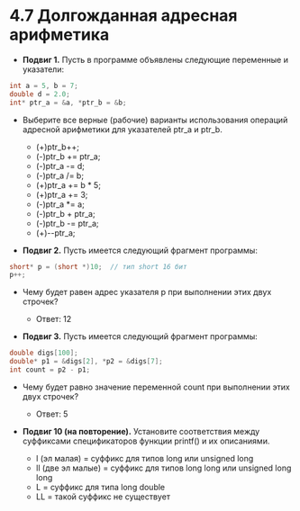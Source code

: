 # 4.7 Долгожданная адресная арифметика
* **Подвиг 1.** Пусть в программе объявлены следующие переменные и указатели:
```C
int a = 5, b = 7;
double d = 2.0;
int* ptr_a = &a, *ptr_b = &b;
```
* Выберите все верные (рабочие) варианты использования операций адресной арифметики для указателей ptr_a и ptr_b.
  * (+)ptr_b++;
  * (-)ptr_b += ptr_a;
  * (-)ptr_a -= d;
  * (-)ptr_a /= b;
  * (+)ptr_a += b * 5;
  * (+)ptr_a += 3;
  * (-)ptr_a *= a;
  * (-)ptr_b + ptr_a;
  * (-)ptr_b -= ptr_a;
  * (+)--ptr_a;

* **Подвиг 2.** Пусть имеется следующий фрагмент программы:
```C
short* p = (short *)10;  // тип short 16 бит
p++;
```
* Чему будет равен адрес указателя p при выполнении этих двух строчек?
  * Ответ: 12

* **Подвиг 3.** Пусть имеется следующий фрагмент программы:
```C
double digs[100];
double* p1 = &digs[2], *p2 = &digs[7];
int count = p2 - p1;
```
* Чему будет равно значение переменной count при выполнении этих двух строчек?
  * Ответ: 5

* **Подвиг 10 (на повторение).** Установите соответствия между суффиксами спецификаторов функции printf() и их описаниями.
  * l (эл малая) = суффикс для типов long или unsigned long
  * ll (две эл малые) = суффикс для типов long long или unsigned long long
  * L = суффикс для типа long double
  * LL = такой суффикс не существует




